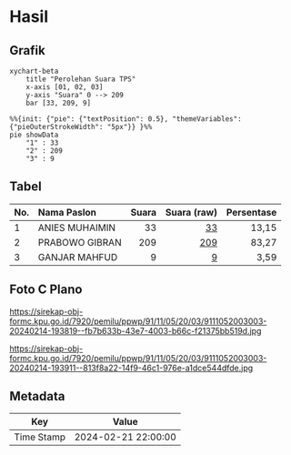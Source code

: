 # Hasil

## Grafik

```mermaid
xychart-beta
    title "Perolehan Suara TPS"
    x-axis [01, 02, 03]
    y-axis "Suara" 0 --> 209
    bar [33, 209, 9]
```

```mermaid
%%{init: {"pie": {"textPosition": 0.5}, "themeVariables": {"pieOuterStrokeWidth": "5px"}} }%%
pie showData
    "1" : 33
    "2" : 209
    "3" : 9
```

## Tabel

| No. | Nama Paslon    | Suara | Suara (raw) | Persentase |
|:--- |:-------------- | -----:| -----------:| ----------:|
| 1   | ANIES MUHAIMIN | 33    | [33][p-1]   | 13,15      |
| 2   | PRABOWO GIBRAN | 209   | [209][p-2]  | 83,27      |
| 3   | GANJAR MAHFUD  | 9     | [9][p-3]    | 3,59       |


[p-1]: https://github.com/gigit-pemilu/pemilu-2024-91-papua/blob/main/pilpres/hitung-suara/sub/91-papua/sub/11-keerom/sub/05-skanto/sub/2003-arsopura/sub/003-tps/sub/paslon-1.txt
[p-2]: https://github.com/gigit-pemilu/pemilu-2024-91-papua/blob/main/pilpres/hitung-suara/sub/91-papua/sub/11-keerom/sub/05-skanto/sub/2003-arsopura/sub/003-tps/sub/paslon-2.txt
[p-3]: https://github.com/gigit-pemilu/pemilu-2024-91-papua/blob/main/pilpres/hitung-suara/sub/91-papua/sub/11-keerom/sub/05-skanto/sub/2003-arsopura/sub/003-tps/sub/paslon-3.txt

## Foto C Plano

https://sirekap-obj-formc.kpu.go.id/7920/pemilu/ppwp/91/11/05/20/03/9111052003003-20240214-193819--fb7b633b-43e7-4003-b66c-f21375bb519d.jpg

https://sirekap-obj-formc.kpu.go.id/7920/pemilu/ppwp/91/11/05/20/03/9111052003003-20240214-193911--813f8a22-14f9-46c1-976e-a1dce544dfde.jpg


## Metadata

| Key        | Value               |
| ---------- | ------------------- |
| Time Stamp | 2024-02-21 22:00:00 |



